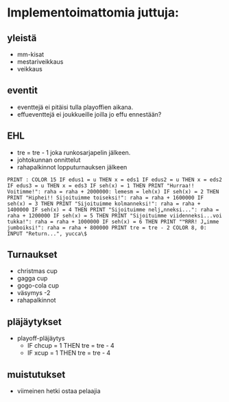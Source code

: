 # Implementoimattomia juttuja:

## yleistä

- mm-kisat
- mestariveikkaus
- veikkaus

## eventit

- eventtejä ei pitäisi tulla playoffien aikana.
- effueventtejä ei joukkueille joilla jo effu ennestään?

## EHL

- tre = tre - 1 joka runkosarjapelin jälkeen.
- johtokunnan onnittelut
- rahapalkinnot lopputurnauksen jälkeen

`PRINT : COLOR 15 IF edus1 = u THEN x = eds1 IF edus2 = u THEN x = eds2 IF edus3 = u THEN x = eds3 IF seh(x) = 1 THEN PRINT "Hurraa!! Voitimme!": raha = raha + 2000000: lemesm = leh(x) IF seh(x) = 2 THEN PRINT "Hiphei!! Sijoituimme toiseksi!": raha = raha + 1600000 IF seh(x) = 3 THEN PRINT "Sijoituimme kolmanneksi!": raha = raha + 1400000 IF seh(x) = 4 THEN PRINT "Sijoituimme nelj„nneksi...": raha = raha + 1200000 IF seh(x) = 5 THEN PRINT "Sijoituimme viidenneksi...voi tukka!": raha = raha + 1000000 IF seh(x) = 6 THEN PRINT "™RRR! J„imme jumboiksi!": raha = raha + 800000 PRINT tre = tre - 2 COLOR 8, 0: INPUT "Return...", yucca\$`

## Turnaukset

- christmas cup
- gagga cup
- gogo-cola cup
- väsymys -2
- rahapalkinnot

## pläjäytykset

- playoff-pläjäytys
  - IF chcup = 1 THEN tre = tre - 4
  - IF xcup = 1 THEN tre = tre - 4

## muistutukset

- viimeinen hetki ostaa pelaajia
